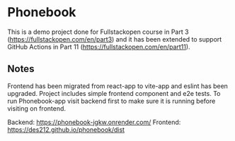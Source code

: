 # Phonebook

This is a demo project done for Fullstackopen course in Part 3 (https://fullstackopen.com/en/part3) and it has been extended to support GitHub Actions in Part 11 (https://fullstackopen.com/en/part11).

## Notes
Frontend has been migrated from react-app to vite-app and eslint has been upgraded. Project includes simple frontend component and e2e tests. To run Phonebook-app visit backend first to make sure it is running before visiting on frontend.

Backend: https://phonebook-jgkw.onrender.com/
Frontend: https://des212.github.io/phonebook/dist